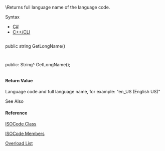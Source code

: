 \Returns full language name of the language code.

Syntax

* [C#](#i-syntax-CS)
* [C++/CLI](#i-syntax-CPP2005)

```
```
public string GetLongName()
```
```

```
```
public:
String^ GetLongName();
```
```

#### Return Value

Language code and full language name, for example: "en\_US (English US)"



See Also

#### Reference

[ISOCode Class](Eplan.EplApi.Baseu~Eplan.EplApi.Base.ISOCode.html)
  
[ISOCode Members](Eplan.EplApi.Baseu~Eplan.EplApi.Base.ISOCode_members.html)
  
[Overload List](Eplan.EplApi.Baseu~Eplan.EplApi.Base.ISOCode~GetLongName.html)